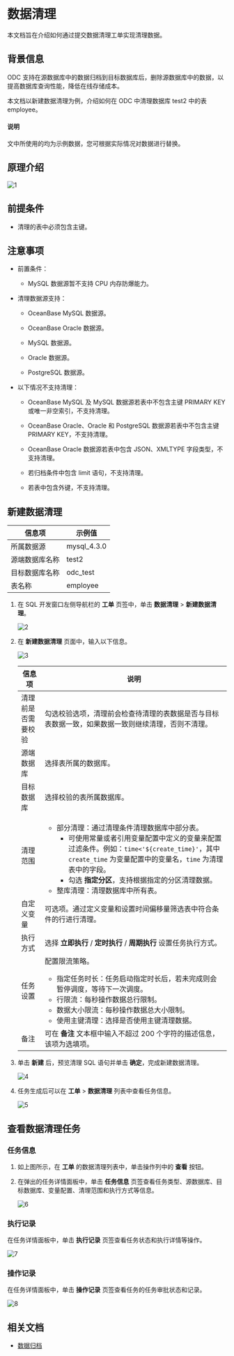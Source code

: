 # 数据清理

本文档旨在介绍如何通过提交数据清理工单实现清理数据。

## 背景信息

ODC 支持在源数据库中的数据归档到目标数据库后，删除源数据库中的数据，以提高数据库查询性能，降低在线存储成本。

本文档以新建数据清理为例，介绍如何在 ODC 中清理数据库 test2 中的表 employee。

<main id="notice" type='explain'>
   <h4>说明</h4>
   <p>文中所使用的均为示例数据，您可根据实际情况对数据进行替换。</p>
</main>

## 原理介绍

![1](https://obbusiness-private.oss-cn-shanghai.aliyuncs.com/doc/img/odc/423/800.data-Lifecycle-management/100.data-archiving/1.0.png)

## 前提条件

- 清理的表中必须包含主键。

## 注意事项

- 前置条件：

   - MySQL 数据源暂不支持 CPU 内存防爆能力。

- 清理数据源支持：

   - OceanBase MySQL 数据源。

   - OceanBase Oracle 数据源。

   - MySQL 数据源。

   - Oracle 数据源。

   - PostgreSQL 数据源。

- 以下情况不支持清理：

  - OceanBase MySQL 及 MySQL 数据源若表中不包含主键 PRIMARY KEY 或唯一非空索引，不支持清理。
  
  - OceanBase Oracle、Oracle 和 PostgreSQL 数据源若表中不包含主键 PRIMARY KEY，不支持清理。
  
  - OceanBase Oracle 数据源若表中包含 JSON、XMLTYPE 字段类型，不支持清理。

   - 若归档条件中包含 limit 语句，不支持清理。

   - 若表中包含外键，不支持清理。

## 新建数据清理

| 信息项 | 示例值 |
| ------ | ------ |
|所属数据源|mysql_4.3.0 |
|源端数据库名称|test2|
|目标数据库名称|odc_test|
|表名称|employee|

1. 在 SQL 开发窗口左侧导航栏的 **工单** 页签中，单击 **数据清理** > **新建数据清理**。

   ![2](https://obbusiness-private.oss-cn-shanghai.aliyuncs.com/doc/img/odc/430/800.data-Lifecycle-management/200.data-cleanup/2.png)

3. 在 **新建数据清理** 页面中，输入以下信息。

   ![3](https://obbusiness-private.oss-cn-shanghai.aliyuncs.com/doc/img/odc/430/800.data-Lifecycle-management/200.data-cleanup/3.png)

   |  信息项   |说明|
   |--------|-------|
   |清理前是否需要校验|勾选校验选项，清理前会检查待清理的表数据是否与目标表数据一致，如果数据一致则继续清理，否则不清理。|
   | 源端数据库    | 选择表所属的数据库。|
   |目标数据库|选择校验的表所属数据库。|
   | 清理范围 | <ul><li>部分清理：通过清理条件清理数据库中部分表。<ul><li>可使用常量或者引用变量配置中定义的变量来配置过滤条件。例如：`time<'${create_time}'`，其中 `create_time` 为变量配置中的变量名，`time` 为清理表中的字段。</li><li>勾选 **指定分区**，支持根据指定的分区清理数据。</li></ul></li><li>整库清理：清理数据库中所有表。</li></ul>|
   | 自定义变量  |可选项。通过定义变量和设置时间偏移量筛选表中符合条件的行进行清理。|
   |执行方式|选择 **立即执行** / **定时执行** / **周期执行** 设置任务执行方式。|
   |任务设置|配置限流策略。<ul><li>指定任务时长：任务启动指定时长后，若未完成则会暂停调度，等待下一次调度。</li><li>行限流：每秒操作数据总行限制。</li><li>数据大小限流：每秒操作数据总大小限制。</li><li>使用主键清理：选择是否使用主键清理数据。</li></ul>|
   | 备注   | 可在 **备注** 文本框中输入不超过 200 个字符的描述信息，该项为选填项。|                                             
3. 单击 **新建** 后，预览清理 SQL 语句并单击 **确定**，完成新建数据清理。

   ![4](https://obbusiness-private.oss-cn-shanghai.aliyuncs.com/doc/img/odc/430/800.data-Lifecycle-management/200.data-cleanup/4.png)

4. 任务生成后可以在 **工单** > **数据清理** 列表中查看任务信息。
    
    ![5](https://obbusiness-private.oss-cn-shanghai.aliyuncs.com/doc/img/odc/430/800.data-Lifecycle-management/200.data-cleanup/5.png)

## 查看数据清理任务

### 任务信息 

1. 如上图所示，在 **工单** 的数据清理列表中，单击操作列中的 **查看** 按钮。

2. 在弹出的任务详情面板中，单击 **任务信息** 页签查看任务类型、源数据库、目标数据库、变量配置、清理范围和执行方式等信息。

   ![6](https://obbusiness-private.oss-cn-shanghai.aliyuncs.com/doc/img/odc/430/800.data-Lifecycle-management/200.data-cleanup/6.png)

### 执行记录

在任务详情面板中，单击 **执行记录** 页签查看任务状态和执行详情等操作。

![7](https://obbusiness-private.oss-cn-shanghai.aliyuncs.com/doc/img/odc/430/800.data-Lifecycle-management/200.data-cleanup/7.png)

### 操作记录

在任务详情面板中，单击 **操作记录** 页签查看任务的任务审批状态和记录。

![8](https://obbusiness-private.oss-cn-shanghai.aliyuncs.com/doc/img/odc/430/800.data-Lifecycle-management/200.data-cleanup/8.png)

## 相关文档

- [数据归档](../800.data-Lifecycle-management/100.data-archiving.md)
